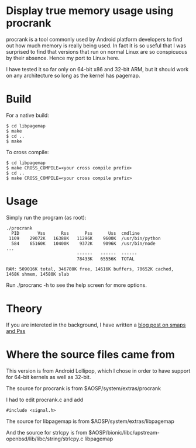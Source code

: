 # Display true memory usage using procrank

procrank is a tool commonly used by Android platform developers to find out
how much memory is really being used. In fact it is so useful that I was
surprised to find that versions that run on normal Linux are so conspicuous
by their absence. Hence my port to Linux here.

I have tested it so far only on 64-bit x86 and 32-bit ARM, but it should work
on any architecture so long as the kernel has pagemap.

# Build

For a native build:

```
$ cd libpagemap
$ make
$ cd ..
$ make
```

To cross compile:

```
$ cd libpagemap
$ make CROSS_COMPILE=<your cross compile prefix>
$ cd ..
$ make CROSS_COMPILE=<your cross compile prefix>
```

# Usage

Simply run the program (as root):

```
./procrank 
  PID       Vss      Rss      Pss      Uss  cmdline
 1109    29072K   16388K   11296K    9600K  /usr/bin/python
  584    65160K   10400K    9372K    9096K  /usr/bin/node
...
                           ------   ------  ------
                           78433K   65556K  TOTAL

RAM: 509016K total, 346780K free, 14616K buffers, 70652K cached,
1468K shmem, 14580K slab
```

Run ./procranc -h to see the help screen for more options.

# Theory

If you are intereted in the  background,
I have written a [blog post on smaps and Pss]([http://2net.co.uk/tutorial/procrank)

# Where the source files came from

This version is from Android Lollipop, which I chose in order to have support
for 64-bit kernels as well as 32-bit.

The source for procrank is from $AOSP/system/extras/procrank

I had to edit procrank.c and add
```
#include <signal.h>
```

The source for libpagemap is from $AOSP/system/extras/libpagemap

And the source for strlcpy is from
$AOSP/bionic/libc/upstream-openbsd/lib/libc/string/strlcpy.c libpagemap

